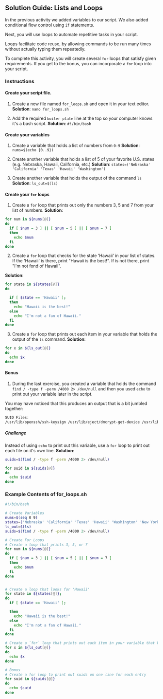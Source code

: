 ## Solution Guide: Lists and Loops

In the previous activity we added variables to our script.  We also added conditional flow control using `if` statements.

Next, you will use loops to automate repetitive tasks in your script.

Loops facilitate code reuse, by allowing commands to be run many times without actually typing them repeatedly.

To complete this activity, you will create several `for` loops that satisfy given requirements. If you get to the bonus, you can incorporate a `for` loop into your script.

### Instructions

#### Create your script file.
1. Create a new file named `for_loops.sh` and open it in your text editor.
**Solution**: `nano for_loops.sh`

2. Add the required `boiler plate` line at the top so your computer knows it's a bash script.
**Solution**: `#!/bin/bash`

#### Create your variables
1. Create a variable that holds a list of numbers from `0-9`
**Solution**: `nums=$(echo {0..9})`

2. Create another variable that holds a list of 5 of your favorite U.S. states (e.g. Nebraska, Hawaii, California, etc.)
**Solution**: `states=('Nebraska' 'California' 'Texas' 'Hawaii' 'Washington')`

3. Create another variable that holds the output of the command `ls`
**Solution**: `ls_out=$(ls)`

#### Create your `for` loops
1. Create a `for` loop that prints out only the numbers 3, 5 and 7 from your list of numbers.
**Solution**:
```bash
for num in ${nums[@]}
do
  if [ $num = 3 ] || [ $num = 5 ] || [ $num = 7 ]
  then
    echo $num
  fi 
done
```


2. Create a `for` loop that checks for the state 'Hawaii' in your list of states. If the 'Hawaii' is there, print "Hawaii is the best!". If is not there, print "I'm not fond of Hawaii".

**Solution**:
```bash
for state in ${states[@]}
do

  if [ $state == 'Hawaii' ];
  then
    echo "Hawaii is the best!"
  else
    echo "I'm not a fan of Hawaii."
  fi
done
```

3. Create a `for` loop that prints out each item in your variable that holds the output of the `ls` command.
**Solution**:
```bash
for x in ${ls_out[@]}
do
  echo $x
done
```

#### Bonus
1. During the last exercise, you created a variable that holds the command `find / -type f -perm /4000 2> /dev/null` and then you used `echo` to print out your variable later in the script.

You may have noticed that this produces an output that is a bit jumbled together:
```bash
SUID Files:
/usr/lib/openssh/ssh-keysign /usr/lib/eject/dmcrypt-get-device /usr/lib/dbus-1.0/dbus-daemon-launch-helper /usr/lib/qubes/qfile-unpacker /usr/lib/xorg/Xorg.wrap /usr/lib/policykit-1/polkit-agent-helper-1 /usr/sbin/pppd /usr/sbin/exim4 /usr/bin/newgrp /usr/bin/chsh /usr/bin/pkexec /usr/bin/gpasswd /usr/bin/chfn /usr/bin/passwd /usr/bin/sudo /sbin/pam-tmpdir-helper /opt/brave.com/brave/brave-sandbox /bin/ntfs-3g /bin/su /bin/umount /bin/fusermount /bin/mount /bin/ping
```

##### Challenge
Instead of using `echo` to print out this variable, use a `for` loop to print out each file on it's own line.
**Solution**:
```bash
suids=$(find / -type f -perm /4000 2> /dev/null)

for suid in ${suids[@]}
do
  echo $suid
done
```

### Example Contents of for_loops.sh
```bash
#!/bin/bash

# Create Variables
nums=$(seq 0 9)
states=('Nebraska' 'California' 'Texas' 'Hawaii' 'Washington' 'New York')
ls_out=$(ls)
suids=$(find / -type f -perm /4000 2> /dev/null)

# Create For Loops
# Create a loop that prints 3, 5, or 7
for num in ${nums[@]}
do
  if [ $num = 3 ] || [ $num = 5 ] || [ $num = 7 ]
  then
    echo $num
  fi 
done


# Create a loop that looks for 'Hawaii'
for state in ${states[@]};
do
  if [ $state == 'Hawaii' ];

  then
    echo "Hawaii is the best!"
  else
    echo "I'm not a fan of Hawaii."
  fi
done

# Create a `for` loop that prints out each item in your variable that holds the output of the `ls` command.
for x in ${ls_out[@]}
do
  echo $x
done

# Bonus
# Create a for loop to print out suids on one line for each entry
for suid in ${suids[@]}
do
  echo $suid
done

```

